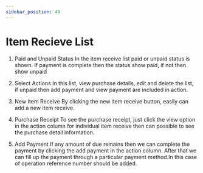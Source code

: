 ```yaml
---
sidebar_position: 49
---
```

 
# Item Recieve List
1. Paid and Unpaid Status
In the item receive list paid or unpaid status is shown. If payment is complete then the status show paid, if not then show unpaid

2. Select Actions
In this list, view purchase details, edit and delete the list, if unpaid then add payment and view payment are included in action.

3. New Item Receive
By clicking the new item receive button, easily can add a new item receive.

4. Purchase Receipt
To see the purchase receipt, just click the view option in the action column for individual item receive then can possible to see the purchase detail information.

5. Add Payment
If any amount of due remains then we can complete the payment by clicking the add payment in the action column. After that we can fill up the payment through a particular payment method.In this case of operation reference number should be added.